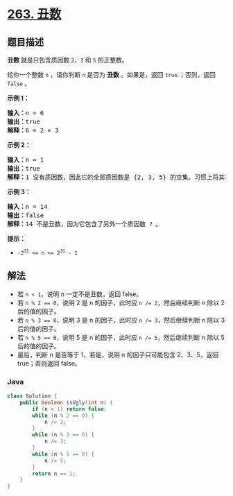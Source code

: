 # [263. 丑数](https://leetcode.cn/problems/ugly-number)

## 题目描述

<p><strong>丑数 </strong>就是只包含质因数&nbsp;<code>2</code>、<code>3</code> 和 <code>5</code>&nbsp;的正整数。</p>

<p>给你一个整数 <code>n</code> ，请你判断 <code>n</code> 是否为 <strong>丑数</strong> 。如果是，返回 <code>true</code> ；否则，返回 <code>false</code> 。</p>

<p><strong>示例 1：</strong></p>

<pre>
<strong>输入：</strong>n = 6
<strong>输出：</strong>true
<strong>解释：</strong>6 = 2 × 3</pre>

<p><strong>示例 2：</strong></p>

<pre>
<strong>输入：</strong>n = 1
<strong>输出：</strong>true
<strong>解释：</strong>1 没有质因数，因此它的全部质因数是 {2, 3, 5} 的空集。习惯上将其视作第一个丑数。</pre>

<p><strong>示例 3：</strong></p>

<pre>
<strong>输入：</strong>n = 14
<strong>输出：</strong>false
<strong>解释：</strong>14 不是丑数，因为它包含了另外一个质因数&nbsp;<code>7 </code>。
</pre>

<p><strong>提示：</strong></p>

<ul>
	<li><code>-2<sup>31</sup> &lt;= n &lt;= 2<sup>31</sup> - 1</code></li>
</ul>

## 解法

-   若 `n < 1`，说明 n 一定不是丑数，返回 false。
-   若 `n % 2 == 0`，说明 2 是 n 的因子，此时应 `n /= 2`，然后继续判断 n 除以 2 后的值的因子。
-   若 `n % 3 == 0`，说明 3 是 n 的因子，此时应 `n /= 3`，然后继续判断 n 除以 3 后的值的因子。
-   若 `n % 5 == 0`，说明 5 是 n 的因子，此时应 `n /= 5`，然后继续判断 n 除以 5 后的值的因子。
-   最后，判断 n 是否等于 1，若是，说明 n 的因子只可能包含 2、3、5，返回 true；否则返回 false。

### **Java**

```java
class Solution {
    public boolean isUgly(int n) {
        if (n < 1) return false;
        while (n % 2 == 0) {
            n /= 2;
        }
        while (n % 3 == 0) {
            n /= 3;
        }
        while (n % 5 == 0) {
            n /= 5;
        }
        return n == 1;
    }
}
```

